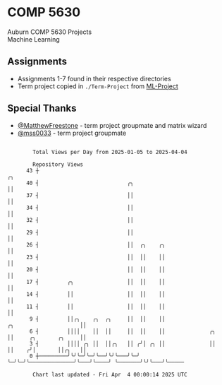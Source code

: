 # COMP 5630
Auburn COMP 5630 Projects  
Machine Learning

## Assignments
- Assignments 1-7 found in their respective directories
- Term project copied in `./Term-Project` from [ML-Project](https://github.com/wumphlett/ML-Project)

## Special Thanks
- [@MatthewFreestone](https://github.com/MatthewFreestone) - term project groupmate and matrix wizard
- [@mss0033](https://github.com/mss0033) - term project groupmate

```

        Total Views per Day from 2025-01-05 to 2025-04-04

        Repository Views
      43 ┼                                                                                  ╭╮
      40 ┤                            ╭╮                                                    ││
      37 ┤                            ││                                                    ││
      34 ┤                            ││                                                    ││
      32 ┤                            ││                                                    ││
      29 ┤                            ││                                                    ││
      26 ┤                            ││  ╭╮    ╭╮                                          ││
      23 ┤                            ││  ││    ││                                          ││
      20 ┤                            ││  ││    ││                                          ││
      17 ┤         ╭╮                 ││  ││    ││                                          ││
      14 ┤         ││                 ││  ││    ││                                          ││
      11 ┤         ││                 ││  ││    ││                                          ││
       9 ┤         ││╭╮    ╭╮  ╭╮     ││  ││    ││                   ╭╮                     ││
       6 ┤         ││││    ││  ││     ││  ││    ││              ╭╮   ││     ╭╮       ╭╮     ││
       3 ┤         ││││ ╭╮ ││  ││╭╮   ││ ╭╯│ ╭╮ ││              ││   ││    ╭╯│       ││╭╮   ││
       0 ┼─────────╯╰╯╰─╯╰─╯╰──╯╰╯╰───╯╰─╯ ╰─╯╰─╯╰──────────────╯╰───╯╰────╯ ╰───────╯╰╯╰───╯╰─────

        Chart last updated - Fri Apr  4 00:00:14 2025 UTC
        
```
